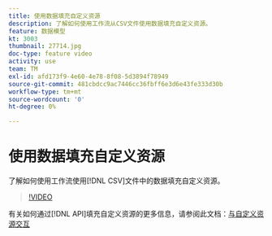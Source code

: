 ```yaml
---
title: 使用数据填充自定义资源
description: 了解如何使用工作流从CSV文件使用数据填充自定义资源。
feature: 数据模型
kt: 3003
thumbnail: 27714.jpg
doc-type: feature video
activity: use
team: TM
exl-id: afd173f9-4e60-4e78-8f08-5d3894f78949
source-git-commit: 481cbdcc9ac7446cc36fbff6e3d6e43fe333d30b
workflow-type: tm+mt
source-wordcount: '0'
ht-degree: 0%

---
```


# 使用数据填充自定义资源

了解如何使用工作流使用[!DNL CSV]文件中的数据填充自定义资源。

>[!VIDEO](https://video.tv.adobe.com/v/27714?quality=9)

有关如何通过[!DNL API]填充自定义资源的更多信息，请参阅此文档：[与自定义资源交互](https://experienceleague.adobe.com/docs/campaign-standard/using/working-with-apis/interacting-with-custom-resources.html.)
